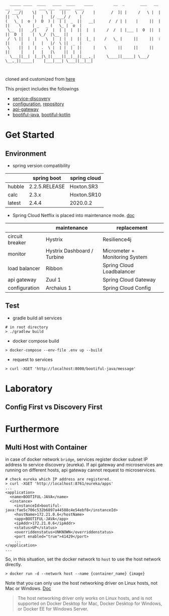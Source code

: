 ```

  _____ ____  ____   ____  ____    ____         __  _       ___   __ __  ___        ___ ___  _____  ____ 
 / ___/|    \|    \ |    ||    \  /    |       /  ]| |     /   \ |  |  ||   \      |   |   |/ ___/ /    |
(   \_ |  o  )  D  ) |  | |  _  ||   __|      /  / | |    |     ||  |  ||    \     | _   _ (   \_ |  o  |
 \__  ||   _/|    /  |  | |  |  ||  |  |     /  /  | |___ |  O  ||  |  ||  D  |    |  \_/  |\__  ||     |
 /  \ ||  |  |    \  |  | |  |  ||  |_ |    /   \_ |     ||     ||  :  ||     |    |   |   |/  \ ||  _  |
 \    ||  |  |  .  \ |  | |  |  ||     |    \     ||     ||     ||     ||     |    |   |   |\    ||  |  |
  \___||__|  |__|\_||____||__|__||___,_|     \____||_____| \___/  \__,_||_____|    |___|___| \___||__|__|
                                                                                                         
                                                                          
```
cloned and customized from [here](https://github.com/joneconsulting/msa_with_spring_cloud)

This project includes the followings
- [service-discovery](https://github.com/meowpunch/spring-cloud-msa/tree/main/service-discovery)
- [configuration](https://github.com/meowpunch/spring-cloud-msa/tree/main/configuration), [repository](https://github.com/meowpunch/spring-cloud-msa/tree/main/repository)
- [api-gateway](https://github.com/meowpunch/spring-cloud-msa/tree/main/api-gateway)
- [bootiful-java](https://github.com/meowpunch/spring-cloud-msa/tree/main/bootiful-java), [bootiful-kotlin](https://github.com/meowpunch/spring-cloud-msa/tree/main/bootiful-kotlin)

# Get Started
## Environment
- spring version compatibility

|        | spring boot   | spring cloud|
|--------|---------------|-------------|
| hubble | 2.2.5.RELEASE | Hoxton.SR3  |
| calc   | 2.3.x         | Hoxton.SR10 |
| latest | 2.4.4         | 2020.0.2    |

- Spring Cloud Netflix is placed into maintenance mode. [doc](https://spring.io/blog/2018/12/12/spring-cloud-greenwich-rc1-available-now)

|                 | maintenance                 | replacement                    |
|-----------------|-----------------------------|--------------------------------|
| circuit breaker | Hystrix                     | Resilience4j                   |
| monitor         | Hystrix Dashboard / Turbine | Micrometer + Monitoring System |
| load balancer   | Ribbon                      | Spring Cloud Loadbalancer      |
| api gateway     | Zuul 1                      | Spring Cloud Gateway           |
| configuration   | Archaius 1                  | Spring Cloud Config            |

## Test
- gradle build all services
```shell
# in root directory
> ./gradlew build 
```

- docker compose build
```shell
> docker-compose --env-file .env up --build
```

- request to services
```shell
> curl -XGET 'http://localhost:8000/bootiful-java/message'

```

# Laboratory
## Config First vs Discovery First

# Furthermore
## Multi Host with Container
in case of docker network `bridge`, services register docker subnet IP address to service discovery (eureka).
If api gateway and microservices are running on different hosts, api gateway cannot request to microservices. 
```shell
# check eureka which IP address are registered.
> curl -XGET 'http://localhost:8761/eureka/apps'
...
<application>
  <name>BOOTIFUL-JAVA</name>
  <instance>
    <instanceId>bootiful-java:fae5c706c532b6897a44588c4e54ebf8</instanceId>
    <hostName>172.21.0.6</hostName>
    <app>BOOTIFUL-JAVA</app>
    <ipAddr>172.21.0.6</ipAddr>
    <status>UP</status>
    <overriddenstatus>UNKNOWN</overriddenstatus>
    <port enabled="true">41429</port>
    ...
</application>
...
```
So, in this situation, set the docker network to `host` to use the host network directly.
```shell
> docker run -d --network host --name {container_name} {image}
```
Note that you can only use the host networking driver on Linux hosts, not Mac or Windows. [Doc](https://docs.docker.com/network/host/)
> The host networking driver only works on Linux hosts, and is not supported on Docker Desktop for Mac, Docker Desktop for Windows, or Docker EE for Windows Server.
